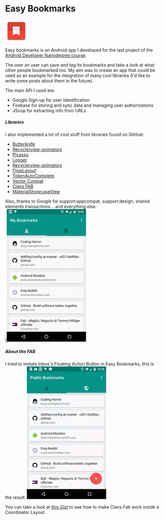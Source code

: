 # Easy Bookmarks 
![Logo](/app/src/main/res/mipmap-hdpi/ic_launcher.png "Optional Title") 


Easy bookmarks is an Android app I developed for the last project of the [Android Developer Nanodegree course](https://www.udacity.com/course/android-developer-nanodegree--nd801).

The user an user can save and tag its bookmarks and take a look at what other people bookmarked too.
My aim was to create an app that could be used as an example for the integration of many cool libraries (I'd like to write some posts about them in the future).

The main API I used are:
- Google Sign-up for user identification 
- Firebase for storing and sync data and managing user authorizations
- JSoup for extracting info from URLs

##### Libraries
I also implemented a lot of cool stuff from libraries found on GitHub:
- [Butterknife](https://github.com/JakeWharton/butterknife)
- [Recyclerview-animators](https://github.com/wasabeef/recyclerview-animators)
- [Picasso](http://square.github.io/picasso/)
- [Logger](https://github.com/orhanobut/logger)
- [Recyclerview-animators](https://github.com/johncarl81/parceler)
- [FlowLayout](https://github.com/ApmeM/android-flowlayout)
- [TokenAutoComplete](https://github.com/splitwise/TokenAutoComplete)
- [Vector Compat](https://github.com/wnafee/vector-compat)
- [Clans FAB](https://github.com/Clans/FloatingActionButton)
- [MaterialShowcaseView](https://github.com/deano2390/MaterialShowcaseView)

Also, thanks to Google for support:appcompat, support:design, shared elements transactions... and everything else  
[![Animations](/extras/2.gif?raw=true "Optional Title")

##### About the FAB

I tried to imitate Inbox's Floating Action Button in Easy Bookmarks, this is the result:
![FAB](/extras/1.gif?raw=true "Optional Title")

You can take a look at [this Gist](https://gist.github.com/mmazzarolo/a5d780807fdfa93ee7ed) to see how to make Clans.Fab work inside a Coordinator Layout.






